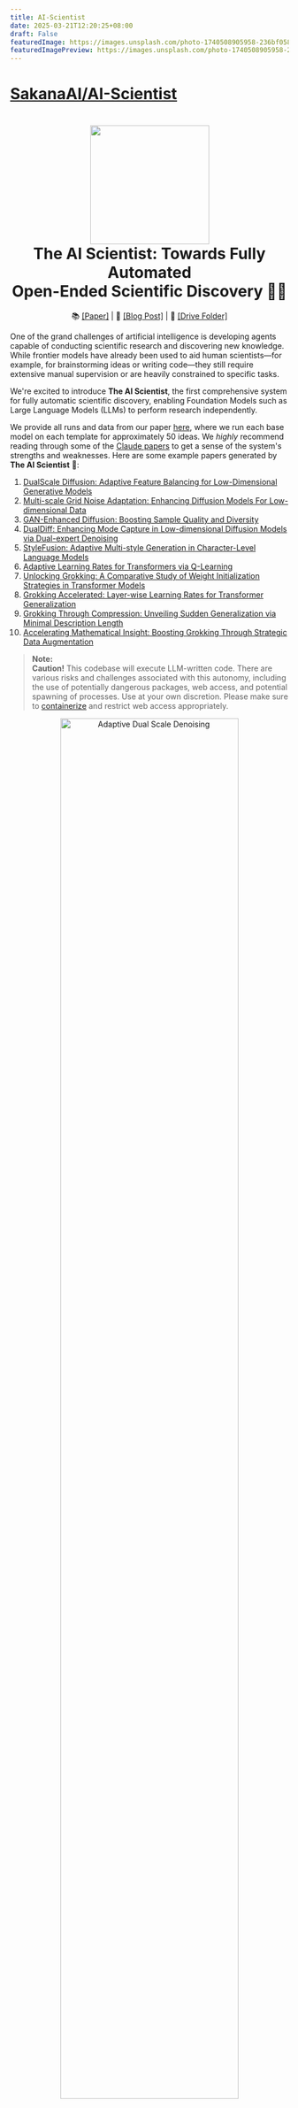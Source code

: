 ```yaml
---
title: AI-Scientist
date: 2025-03-21T12:20:25+08:00
draft: False
featuredImage: https://images.unsplash.com/photo-1740508905958-236bf058e7b3?ixid=M3w0NjAwMjJ8MHwxfHJhbmRvbXx8fHx8fHx8fDE3NDI1MzA4MTh8&ixlib=rb-4.0.3
featuredImagePreview: https://images.unsplash.com/photo-1740508905958-236bf058e7b3?ixid=M3w0NjAwMjJ8MHwxfHJhbmRvbXx8fHx8fHx8fDE3NDI1MzA4MTh8&ixlib=rb-4.0.3
---
```


# [SakanaAI/AI-Scientist](https://github.com/SakanaAI/AI-Scientist)

<h1 align="center">
  <a href="https://github.com/SakanaAI/AI-Scientist/blob/main/docs/logo_2.png">
    <img src="docs/logo_2.png" width="215" /></a><br>
  <b>The AI Scientist: Towards Fully Automated</b><br>
  <b>Open-Ended Scientific Discovery 🧑‍🔬</b><br>
</h1>

<p align="center">
  📚 <a href="https://arxiv.org/abs/2408.06292">[Paper]</a> |
  📝 <a href="https://sakana.ai/ai-scientist/">[Blog Post]</a> |
  📂 <a href="https://drive.google.com/drive/folders/1G7A0wTqfXVa-cpexjk0oaXakaSJwffEt">[Drive Folder]</a>
</p>

One of the grand challenges of artificial intelligence is developing agents capable of conducting scientific research and discovering new knowledge. While frontier models have already been used to aid human scientists—for example, for brainstorming ideas or writing code—they still require extensive manual supervision or are heavily constrained to specific tasks.

We're excited to introduce **The AI Scientist**, the first comprehensive system for fully automatic scientific discovery, enabling Foundation Models such as Large Language Models (LLMs) to perform research independently.

We provide all runs and data from our paper [here](https://drive.google.com/drive/folders/1G7A0wTqfXVa-cpexjk0oaXakaSJwffEt?usp=sharing), where we run each base model on each template for approximately 50 ideas. We *highly* recommend reading through some of the [Claude papers](https://drive.google.com/drive/folders/1Mmpz6M1FK4q8e-SewgZcUzdeD0Q2zC39?usp=sharing) to get a sense of the system's strengths and weaknesses. Here are some example papers generated by **The AI Scientist** 📝:

1. [DualScale Diffusion: Adaptive Feature Balancing for Low-Dimensional Generative Models](https://github.com/SakanaAI/AI-Scientist/blob/main/example_papers/adaptive_dual_scale_denoising.pdf)
2. [Multi-scale Grid Noise Adaptation: Enhancing Diffusion Models For Low-dimensional Data](https://github.com/SakanaAI/AI-Scientist/blob/main/example_papers/grid_based_noise_adaptation.pdf)
3. [GAN-Enhanced Diffusion: Boosting Sample Quality and Diversity](https://github.com/SakanaAI/AI-Scientist/blob/main/example_papers/gan_diffusion.pdf)
4. [DualDiff: Enhancing Mode Capture in Low-dimensional Diffusion Models via Dual-expert Denoising](https://github.com/SakanaAI/AI-Scientist/tree/main/example_papers/dual_expert_denoiser.pdf) 
5. [StyleFusion: Adaptive Multi-style Generation in Character-Level Language Models](https://github.com/SakanaAI/AI-Scientist/blob/main/example_papers/multi_style_adapter.pdf)
6. [Adaptive Learning Rates for Transformers via Q-Learning](https://github.com/SakanaAI/AI-Scientist/tree/main/example_papers/rl_lr_adaptation.pdf)
7. [Unlocking Grokking: A Comparative Study of Weight Initialization Strategies in Transformer Models](https://github.com/SakanaAI/AI-Scientist/tree/main/example_papers/weight_initialization_grokking.pdf)
8. [Grokking Accelerated: Layer-wise Learning Rates for Transformer Generalization](https://github.com/SakanaAI/AI-Scientist/tree/main/example_papers/layerwise_lr_grokking.pdf)
9. [Grokking Through Compression: Unveiling Sudden Generalization via Minimal Description Length](https://github.com/SakanaAI/AI-Scientist/tree/main/example_papers/mdl_grokking_correlation.pdf)
10. [Accelerating Mathematical Insight: Boosting Grokking Through Strategic Data Augmentation](https://github.com/SakanaAI/AI-Scientist/tree/main/example_papers/data_augmentation_grokking.pdf)

> **Note:**  
> **Caution!** This codebase will execute LLM-written code. There are various risks and challenges associated with this autonomy, including the use of potentially dangerous packages, web access, and potential spawning of processes. Use at your own discretion. Please make sure to [containerize](#containerization) and restrict web access appropriately.

<p align="center">
  <a href="https://github.com/SakanaAI/AI-Scientist/blob/main/example_papers/adaptive_dual_scale_denoising/adaptive_dual_scale_denoising.pdf"><img src="https://github.com/SakanaAI/AI-Scientist/blob/main/docs/anim-ai-scientist.gif" alt="Adaptive Dual Scale Denoising" width="80%" />
</a></p>

## Table of Contents

1. [Introduction](#introduction)
2. [Requirements](#requirements)
   - [Installation](#installation)
   - [Supported Models and API Keys](#supported-models-and-api-keys)
3. [Setting Up the Templates](#setting-up-the-templates)
   - [NanoGPT Template](#nanogpt-template)
   - [2D Diffusion Template](#2d-diffusion-template)
   - [Grokking Template](#grokking-template)
4. [Run AI Scientist Paper Generation Experiments](#run-ai-scientist-paper-generation-experiments)
5. [Getting an LLM-Generated Paper Review](#getting-an-llm-generated-paper-review)
6. [Making Your Own Template](#making-your-own-template)
   - [Community-Contributed Templates](#community-contributed-templates)
7. [Template Resources](#template-resources)
8. [Citing The AI Scientist](#citing-the-ai-scientist)
9. [Frequently Asked Questions](#frequently-asked-questions)
10. [Containerization](#containerization)

## Introduction

We provide three templates, which were used in our paper, covering the following domains: **NanoGPT**, **2D Diffusion**, and **Grokking**. These templates enable The AI Scientist to generate ideas and conduct experiments in these areas. We accept contributions of new templates from the community, but please note that they are not maintained by us. All other templates beyond the three provided are community contributions.

## Requirements

This code is designed to run on Linux with NVIDIA GPUs using CUDA and PyTorch. Support for other GPU architectures may be possible by following the [PyTorch guidelines](https://pytorch.org/get-started/locally/). The current templates would likely take an infeasible amount of time on CPU-only machines. Running on other operating systems may require significant adjustments.

### Installation

```bash
conda create -n ai_scientist python=3.11
conda activate ai_scientist
# Install pdflatex
sudo apt-get install texlive-full

# Install PyPI requirements
pip install -r requirements.txt
```

**Note:** Installing `texlive-full` can take a long time. You may need to [hold Enter](https://askubuntu.com/questions/956006/pregenerating-context-markiv-format-this-may-take-some-time-takes-forever) during the installation.

### Supported Models and API Keys

We support a wide variety of models, including open-weight and API-only models. In general, we recommend using only frontier models above the capability of the original GPT-4. To see a full list of supported models, see [here](https://github.com/SakanaAI/AI-Scientist/blob/main/ai_scientist/llm.py).

#### OpenAI API (GPT-4o, GPT-4o-mini, o1 models)

By default, this uses the `OPENAI_API_KEY` environment variable.

#### Anthropic API (Claude Sonnet 3.5)

By default, this uses the `ANTHROPIC_API_KEY` environment variable.

##### Claude Models via Bedrock

For Claude models provided by [Amazon Bedrock](https://aws.amazon.com/bedrock/), please install these additional packages:

```bash
pip install anthropic[bedrock]
```

Next, specify a set of valid [AWS Credentials](https://docs.aws.amazon.com/cli/v1/userguide/cli-configure-envvars.html) and the target [AWS Region](https://docs.aws.amazon.com/bedrock/latest/userguide/bedrock-regions.html):

Set the environment variables: `AWS_ACCESS_KEY_ID`, `AWS_SECRET_ACCESS_KEY`, `AWS_REGION_NAME`.

##### Claude Models via Vertex AI

For Claude models provided by [Vertex AI Model Garden](https://cloud.google.com/model-garden?hl=en), please install these additional packages:

```bash
pip install google-cloud-aiplatform
pip install anthropic[vertex]
```

Next, set up valid authentication for a [Google Cloud project](https://cloud.google.com/vertex-ai/docs/authentication), for example by providing the region and project ID:

```bash
export CLOUD_ML_REGION="REGION"           # for Model Garden call
export ANTHROPIC_VERTEX_PROJECT_ID="PROJECT_ID"  # for Model Garden call
export VERTEXAI_LOCATION="REGION"         # for Aider/LiteLLM call
export VERTEXAI_PROJECT="PROJECT_ID"      # for Aider/LiteLLM call
```

#### DeepSeek API (deepseek-chat, deepseek-reasoner)
By default, this uses the `DEEPSEEK_API_KEY` environment variable.

#### OpenRouter API (Llama3.1)

By default, this uses the `OPENROUTER_API_KEY` environment variable.

#### Google Gemini
We support Google Gemini models (e.g., "gemini-1.5-flash", "gemini-1.5-pro") via the [google-generativeai](https://pypi.org/project/google-generativeai) Python library. By default, it uses the environment variable:

```bash
export GEMINI_API_KEY="YOUR GEMINI API KEY"
```

#### Semantic Scholar API (Literature Search)

Our code can also optionally use a Semantic Scholar API Key (`S2_API_KEY`) for higher throughput [if you have one](https://www.semanticscholar.org/product/api), though it should work without it in principle. If you have problems with Semantic Scholar, you can skip the literature search and citation phases of paper generation.

Be sure to provide the key for the model used for your runs, e.g.:

```bash
export OPENAI_API_KEY="YOUR KEY HERE"
export S2_API_KEY="YOUR KEY HERE"
```

#### OpenAlex API (Literature Search Alternative)

OpenAlex API can be used as an alternative if you do not have a Semantic Scholar API Key.
OpenAlex does not require API key.

```bash
pip install pyalex
export OPENALEX_MAIL_ADDRESS="YOUR EMAIL ADDRESS"
```

And specify `--engine openalex` when you execute the AI Scientist code.

Note that this is experimental for those who do not have a Semantic Scholar API Key.

## Setting Up the Templates

This section provides instructions for setting up each of the three templates used in our paper. Before running The AI Scientist experiments, please ensure you have completed the setup steps for the templates you are interested in.

### NanoGPT Template

**Description:** This template investigates transformer-based autoregressive next-token prediction tasks.

**Setup Steps:**

1. **Prepare the data:**

   ```bash
   python data/enwik8/prepare.py
   python data/shakespeare_char/prepare.py
   python data/text8/prepare.py
   ```

2. **Create baseline runs (machine dependent):**

   ```bash
   # Set up NanoGPT baseline run
   # NOTE: YOU MUST FIRST RUN THE PREPARE SCRIPTS ABOVE!
   cd templates/nanoGPT
   python experiment.py --out_dir run_0
   python plot.py
   ```

### 2D Diffusion Template

**Description:** This template studies improving the performance of diffusion generative models on low-dimensional datasets.

**Setup Steps:**

1. **Install dependencies:**

   ```bash
   # Set up 2D Diffusion
   git clone https://github.com/gregversteeg/NPEET.git
   cd NPEET
   pip install .
   pip install scikit-learn
   ```

2. **Create baseline runs:**

   ```bash
   # Set up 2D Diffusion baseline run
   cd templates/2d_diffusion
   python experiment.py --out_dir run_0
   python plot.py
   ```

### Grokking Template

**Description:** This template investigates questions about generalization and learning speed in deep neural networks.

**Setup Steps:**

1. **Install dependencies:**

   ```bash
   # Set up Grokking
   pip install einops
   ```

2. **Create baseline runs:**

   ```bash
   # Set up Grokking baseline run
   cd templates/grokking
   python experiment.py --out_dir run_0
   python plot.py
   ```

## Run AI Scientist Paper Generation Experiments

**Note:** Please ensure the setup steps above are completed before running these experiments.

```bash
conda activate ai_scientist
# Run the paper generation.
python launch_scientist.py --model "gpt-4o-2024-05-13" --experiment nanoGPT_lite --num-ideas 2
python launch_scientist.py --model "claude-3-5-sonnet-20241022" --experiment nanoGPT_lite --num-ideas 2
```

If you have more than one GPU, use the `--parallel` option to parallelize ideas across multiple GPUs.

## Getting an LLM-Generated Paper Review

```python
import openai
from ai_scientist.perform_review import load_paper, perform_review

client = openai.OpenAI()
model = "gpt-4o-2024-05-13"

# Load paper from PDF file (raw text)
paper_txt = load_paper("report.pdf")

# Get the review dictionary
review = perform_review(
    paper_txt,
    model,
    client,
    num_reflections=5,
    num_fs_examples=1,
    num_reviews_ensemble=5,
    temperature=0.1,
)

# Inspect review results
review["Overall"]    # Overall score (1-10)
review["Decision"]   # 'Accept' or 'Reject'
review["Weaknesses"] # List of weaknesses (strings)
```

To run batch analysis:

```bash
cd review_iclr_bench
python iclr_analysis.py --num_reviews 500 --batch_size 100 --num_fs_examples 1 --num_reflections 5 --temperature 0.1 --num_reviews_ensemble 5
```

## Making Your Own Template

If there is an area of study you would like **The AI Scientist** to explore, it is straightforward to create your own templates. In general, follow the structure of the existing templates, which consist of:

- `experiment.py` — This is the main script where the core content is. It takes an argument `--out_dir`, which specifies where it should create the folder and save the relevant information from the run.
- `plot.py` — This script takes the information from the `run` folders and creates plots. The code should be clear and easy to edit.
- `prompt.json` — Put information about your template here.
- `seed_ideas.json` — Place example ideas here. You can also try to generate ideas without any examples and then pick the best one or two to put here.
- `latex/template.tex` — We recommend using our LaTeX folder but be sure to replace the pre-loaded citations with ones that you expect to be more relevant.

The key to making new templates work is matching the base filenames and output JSONs to the existing format; everything else is free to change.
You should also ensure that the `template.tex` file is updated to use the correct citation style / base plots for your template.

### Community-Contributed Templates

We welcome community contributions in the form of new templates. While these are not maintained by us, we are delighted to highlight your templates to others. Below, we list community-contributed templates along with links to their pull requests (PRs):

- Infectious Disease Modeling (`seir`) - [PR #137](https://github.com/SakanaAI/AI-Scientist/pull/137)
- Image Classification with MobileNetV3 (`mobilenetV3`) - [PR #141](https://github.com/SakanaAI/AI-Scientist/pull/141)
- Sketch RNN (`sketch_rnn`) - [PR #143](https://github.com/SakanaAI/AI-Scientist/pull/143)
- AI in Quantum Chemistry (`MACE`) - [PR#157](https://github.com/SakanaAI/AI-Scientist/pull/157)
- Earthquake Prediction (`earthquake-prediction`) - [PR #167](https://github.com/SakanaAI/AI-Scientist/pull/167)
- Tensorial Radiance Fields (`tensorf`) - [PR #175](https://github.com/SakanaAI/AI-Scientist/pull/175)

*This section is reserved for community contributions. Please submit a pull request to add your template to the list! Please describe the template in the PR description, and also show examples of the generated papers.*

## Template Resources

We provide three templates, which heavily use code from other repositories, credited below:

- **NanoGPT Template** uses code from [NanoGPT](https://github.com/karpathy/nanoGPT) and this [PR](https://github.com/karpathy/nanoGPT/pull/254).
- **2D Diffusion Template** uses code from [tiny-diffusion](https://github.com/tanelp/tiny-diffusion), [ema-pytorch](https://github.com/lucidrains/ema-pytorch), and [Datasaur](https://www.research.autodesk.com/publications/same-stats-different-graphs/).
- **Grokking Template** uses code from [Sea-Snell/grokking](https://github.com/Sea-Snell/grokking) and [danielmamay/grokking](https://github.com/danielmamay/grokking).

We would like to thank the developers of the open-source models and packages for their contributions and for making their work available.

## Citing The AI Scientist

If you use **The AI Scientist** in your research, please cite it as follows:

```
@article{lu2024aiscientist,
  title={The {AI} {S}cientist: Towards Fully Automated Open-Ended Scientific Discovery},
  author={Lu, Chris and Lu, Cong and Lange, Robert Tjarko and Foerster, Jakob and Clune, Jeff and Ha, David},
  journal={arXiv preprint arXiv:2408.06292},
  year={2024}
}
```

## Frequently Asked Questions

We recommend reading our paper first for any questions you have on The AI Scientist.

**Why am I missing files when running The AI Scientist?**

Ensure you have completed all the setup and preparation steps before the main experiment script.

**Why has a PDF or a review not been generated?**

The AI Scientist finishes an idea with a success rate that depends on the template, the base foundation model, and the complexity of the idea. We advise referring to our main paper. The highest success rates are observed with Claude Sonnet 3.5. Reviews are best done with GPT-4o; all other models have issues with positivity bias or failure to conform to required outputs.

**What is the cost of each idea generated?**

Typically less than $15 per paper with Claude Sonnet 3.5. We recommend DeepSeek Coder V2 for a much more cost-effective approach. A good place to look for new models is the [Aider leaderboard](https://aider.chat/docs/leaderboards/).

**How do I change the base conference format associated with the write-ups?**

Change the base `template.tex` files contained within each template.

**How do I run The AI Scientist for different subject fields?**

Please refer to the instructions for different templates. In this current iteration, this is restricted to ideas that can be expressed in code. However, lifting this restriction would represent exciting future work! :)

**How do I add support for a new foundation model?**

You may modify `ai_scientist/llm.py` to add support for a new foundation model. We do not advise using any model that is significantly weaker than GPT-4 level for **The AI Scientist**.

**Why do I need to run the baseline runs myself?**

These appear as `run_0` and should be run per machine you execute **The AI Scientist** on for accurate run-time comparisons due to hardware differences.

**What if I have problems accessing the Semantic Scholar API?**

We use the Semantic Scholar API to check ideas for novelty and collect citations for the paper write-up. You may be able to skip these phases if you don't have an API key or the API is slow to access.

## Containerization

We include a [community-contributed](https://github.com/SakanaAI/AI-Scientist/pull/21) Docker image that may assist with your containerization efforts in `experimental/Dockerfile`.

You can use this image like this:

```bash
# Endpoint Script
docker run -e OPENAI_API_KEY=$OPENAI_API_KEY -v `pwd`/templates:/app/AI-Scientist/templates <AI_SCIENTIST_IMAGE> \
  --model gpt-4o-2024-05-13 \
  --experiment 2d_diffusion \
  --num-ideas 2
```

```bash
# Interactive
docker run -it -e OPENAI_API_KEY=$OPENAI_API_KEY \
  --entrypoint /bin/bash \
  <AI_SCIENTIST_IMAGE>
```

## Star History

[![Star History Chart](https://api.star-history.com/svg?repos=SakanaAI/AI-Scientist&type=Date)](https://star-history.com/#SakanaAI/AI-Scientist&Date)
